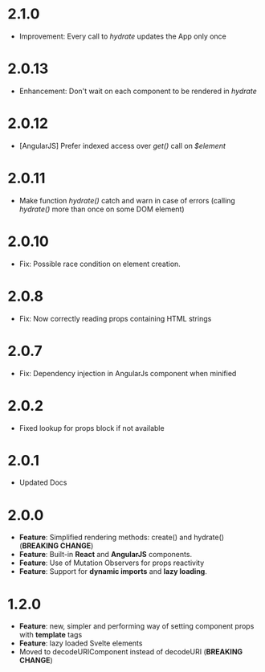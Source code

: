 # 2.1.0
- Improvement: Every call to *hydrate* updates the App only once

# 2.0.13
- Enhancement: Don't wait on each component to be rendered in *hydrate*

# 2.0.12
- [AngularJS] Prefer indexed access over *get()* call on *$element*

# 2.0.11
- Make function *hydrate()* catch and warn in case of errors (calling *hydrate()* more than once on some DOM element)

# 2.0.10
- Fix: Possible race condition on element creation.

# 2.0.8
- Fix: Now correctly reading props containing HTML strings

# 2.0.7
- Fix: Dependency injection in AngularJs component when minified

# 2.0.2
- Fixed lookup for props block if not available

# 2.0.1
- Updated Docs

# 2.0.0
- **Feature**: Simplified rendering methods: create() and hydrate() (**BREAKING CHANGE**)
- **Feature**: Built-in **React** and **AngularJS** components.
- **Feature**: Use of Mutation Observers for props reactivity
- **Feature**: Support for **dynamic imports** and **lazy loading**.

# 1.2.0
- **Feature**: new, simpler and performing way of setting component props with **template** tags
- **Feature**: lazy loaded Svelte elements
- Moved to decodeURIComponent instead of decodeURI (**BREAKING CHANGE**)

